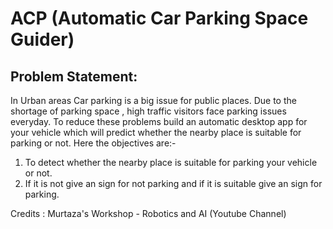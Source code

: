 # ACP (Automatic Car Parking Space Guider)

## Problem Statement:
In Urban areas Car parking is a big issue for public places. Due to the shortage of
parking space , high traffic visitors face parking issues everyday.
To reduce these problems build an automatic desktop app for your vehicle which
will predict whether the nearby place is suitable for parking or not.
Here the objectives are:-
1. To detect whether the nearby place is suitable for parking your vehicle or
not.
2. If it is not give an sign for not parking and if it is suitable give an sign for
parking.


Credits : 
Murtaza's Workshop - Robotics and AI (Youtube Channel)